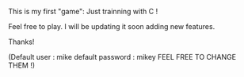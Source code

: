 This is my first "game": Just trainning with C !

Feel free to play. I will be updating it soon adding new features.

Thanks!

(Default user : mike default password : mikey FEEL FREE TO CHANGE THEM !)
